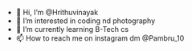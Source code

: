 - 👋 Hi, I’m @Hrithuvinayak
- 👀 I’m interested in coding nd photography
- 🌱 I’m currently learning B-Tech cs
- 📫 How to reach me on instagram dm @Pambru_10

<!---
Hrithuvinayak/Hrithuvinayak is a ✨ special ✨ repository because its `README.md` (this file) appears on your GitHub profile.
You can click the Preview link to take a look at your changes.
--->
